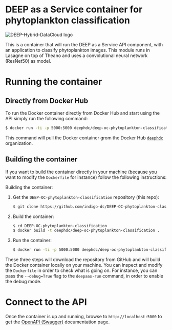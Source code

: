 # DEEP as a Service container for phytoplankton classification

![DEEP-Hybrid-DataCloud logo](https://deep-hybrid-datacloud.eu/wp-content/uploads/sites/2/2018/01/logo.png)

This is a container that will run the DEEP as a Service API component,
with an application to classify phytoplankton images. This module runs in Lasagne on top of Theano and uses a convolutional neural network (ResNet50) as model.

# Running the container

## Directly from Docker Hub

To run the Docker container directly from Docker Hub and start using the API
simply run the following command:

```bash
$ docker run -ti -p 5000:5000 deephdc/deep-oc-phytoplankton-classification
```

This command will pull the Docker container grom the Docker Hub
[`deephdc`](https://hub.docker.com/u/deephdc/) organization.

## Building the container

If you want to build the container directly in your machine (because you want
to modify the `Dockerfile` for instance) follow the following instructions:

Building the container:

1. Get the `DEEP-OC-phytoplankton-classification` repository (this repo):

    ```bash
    $ git clone https://github.com/indigo-dc/DEEP-OC-phytoplankton-classification
    ```

2. Build the container:

    ```bash
    $ cd DEEP-OC-phytoplankton-classification
    $ docker build -t deephdc/deep-oc-phytoplankton-classification .
    ```

3. Run the container:

    ```bash
    $ docker run -ti -p 5000:5000 deephdc/deep-oc-phytoplankton-classification
    ```

These three steps will download the repository from GitHub and will build the
Docker container locally on your machine. You can inspect and modify the
`Dockerfile` in order to check what is going on. For instance, you can pass the
`--debug=True` flag to the `deepaas-run` command, in order to enable the debug
mode.

# Connect to the API

Once the container is up and running, browse to `http://localhost:5000` to get
the [OpenAPI (Swagger)](https://www.openapis.org/) documentation page.
